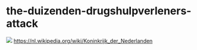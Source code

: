# the-duizenden-drugshulpverleners-attack
![](https://github.com/nondejus/the-duizenden-drugshulpverleners-attack/blob/main/ArtBoard%20Image%20(108).jpg)
https://nl.wikipedia.org/wiki/Koninkrijk_der_Nederlanden
